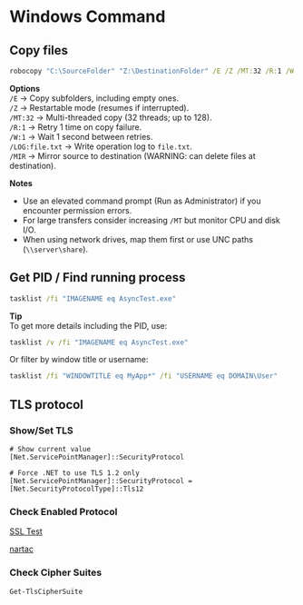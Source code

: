 # Windows Command

## Copy files
```cmd
robocopy "C:\SourceFolder" "Z:\DestinationFolder" /E /Z /MT:32 /R:1 /W:1
```

**Options**  
`/E` → Copy subfolders, including empty ones.  
`/Z` → Restartable mode (resumes if interrupted).  
`/MT:32` → Multi-threaded copy (32 threads; up to 128).  
`/R:1` → Retry 1 time on copy failure.  
`/W:1` → Wait 1 second between retries.  
`/LOG:file.txt` → Write operation log to `file.txt`.  
`/MIR` → Mirror source to destination (WARNING: can delete files at destination).

**Notes**
- Use an elevated command prompt (Run as Administrator) if you encounter permission errors.
- For large transfers consider increasing `/MT` but monitor CPU and disk I/O.
- When using network drives, map them first or use UNC paths (`\\server\share`).

## Get PID / Find running process
```cmd
tasklist /fi "IMAGENAME eq AsyncTest.exe"
```

**Tip**  
To get more details including the PID, use:
```cmd
tasklist /v /fi "IMAGENAME eq AsyncTest.exe"
```
Or filter by window title or username:
```cmd
tasklist /fi "WINDOWTITLE eq MyApp*" /fi "USERNAME eq DOMAIN\User"
```

## TLS protocol

### Show/Set TLS

``` shell
# Show current value
[Net.ServicePointManager]::SecurityProtocol

# Force .NET to use TLS 1.2 only
[Net.ServicePointManager]::SecurityProtocol = [Net.SecurityProtocolType]::Tls12
```

### Check Enabled Protocol
[SSL Test](https://www.ssllabs.com/ssltest/analyze.html)  

[nartac](https://www.nartac.com/Products/IISCrypto/Download)

### Check Cipher Suites
``` shell
Get-TlsCipherSuite
```

